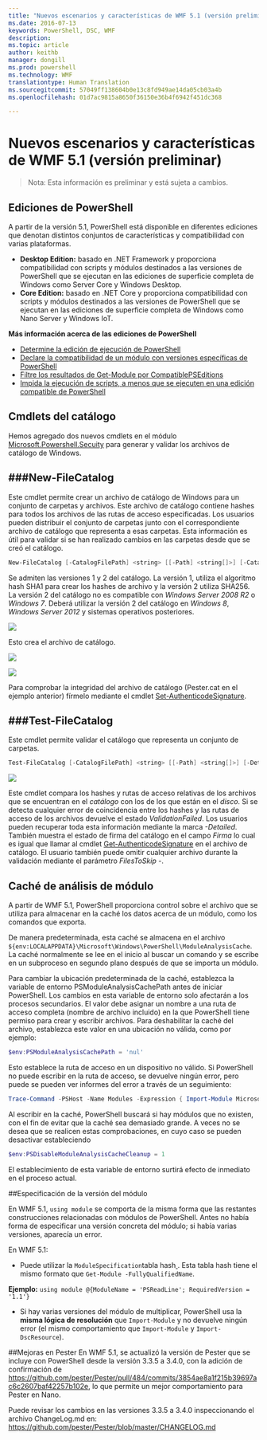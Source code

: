 ```yaml
---
title: "Nuevos escenarios y características de WMF 5.1 (versión preliminar)"
ms.date: 2016-07-13
keywords: PowerShell, DSC, WMF
description: 
ms.topic: article
author: keithb
manager: dongill
ms.prod: powershell
ms.technology: WMF
translationtype: Human Translation
ms.sourcegitcommit: 57049ff138604b0e13c8fd949ae14da05cb03a4b
ms.openlocfilehash: 01d7ac9815a8650f36150e36b4f6942f451dc368

---
```


# Nuevos escenarios y características de WMF 5.1 (versión preliminar) #

> Nota: Esta información es preliminar y está sujeta a cambios.

## Ediciones de PowerShell ##
A partir de la versión 5.1, PowerShell está disponible en diferentes ediciones que denotan distintos conjuntos de características y compatibilidad con varias plataformas.

- **Desktop Edition:** basado en .NET Framework y proporciona compatibilidad con scripts y módulos destinados a las versiones de PowerShell que se ejecutan en las ediciones de superficie completa de Windows como Server Core y Windows Desktop.
- **Core Edition:** basado en .NET Core y proporciona compatibilidad con scripts y módulos destinados a las versiones de PowerShell que se ejecutan en las ediciones de superficie completa de Windows como Nano Server y Windows IoT.

**Más información acerca de las ediciones de PowerShell**
- [Determine la edición de ejecución de PowerShell]()
- [Declare la compatibilidad de un módulo con versiones específicas de PowerShell]()
- [Filtre los resultados de Get-Module por CompatiblePSEditions]()
- [Impida la ejecución de scripts, a menos que se ejecuten en una edición compatible de PowerShell]()

## Cmdlets del catálogo  

Hemos agregado dos nuevos cmdlets en el módulo [Microsoft.Powershell.Secuity](https://technet.microsoft.com/en-us/library/hh847877.aspx) para generar y validar los archivos de catálogo de Windows.  

###New-FileCatalog 
--------------------------------

Este cmdlet permite crear un archivo de catálogo de Windows para un conjunto de carpetas y archivos. Este archivo de catálogo contiene hashes para todos los archivos de las rutas de acceso especificadas. Los usuarios pueden distribuir el conjunto de carpetas junto con el correspondiente archivo de catálogo que representa a esas carpetas. Esta información es útil para validar si se han realizado cambios en las carpetas desde que se creó el catálogo.    

```PowerShell
New-FileCatalog [-CatalogFilePath] <string> [[-Path] <string[]>] [-CatalogVersion <int>] [-WhatIf] [-Confirm] [<CommonParameters>]
```
Se admiten las versiones 1 y 2 del catálogo. La versión 1, utiliza el algoritmo hash SHA1 para crear los hashes de archivo y la versión 2 utiliza SHA256. La versión 2 del catálogo no es compatible con *Windows Server 2008 R2* o *Windows 7*. Deberá utilizar la versión 2 del catálogo en *Windows 8*, *Windows Server 2012* y sistemas operativos posteriores.  

![](../../images/NewFileCatalog.jpg)

Esto crea el archivo de catálogo. 

![](../../images/CatalogFile1.jpg)  

![](../../images/CatalogFile2.jpg) 

Para comprobar la integridad del archivo de catálogo (Pester.cat en el ejemplo anterior) fírmelo mediante el cmdlet [Set-AuthenticodeSignature](https://technet.microsoft.com/library/hh849819.aspx).   


###Test-FileCatalog 
--------------------------------

Este cmdlet permite validar el catálogo que representa un conjunto de carpetas. 

```PowerShell
Test-FileCatalog [-CatalogFilePath] <string> [[-Path] <string[]>] [-Detailed] [-FilesToSkip <string[]>] [-WhatIf] [-Confirm] [<CommonParameters>]
```

![](../../images/TestFileCatalog.jpg)

Este cmdlet compara los hashes y rutas de acceso relativas de los archivos que se encuentran en el *catálogo* con los de los que están en el *disco*. Si se detecta cualquier error de coincidencia entre los hashes y las rutas de acceso de los archivos devuelve el estado *ValidationFailed*. Los usuarios pueden recuperar toda esta información mediante la marca *-Detailed*. También muestra el estado de firma del catálogo en el campo *Firma* lo cual es igual que llamar al cmdlet [Get-AuthenticodeSignature](https://technet.microsoft.com/en-us/library/hh849805.aspx) en el archivo de catálogo. El usuario también puede omitir cualquier archivo durante la validación mediante el parámetro *FilesToSkip -*. 


## Caché de análisis de módulo ##
A partir de WMF 5.1, PowerShell proporciona control sobre el archivo que se utiliza para almacenar en la caché los datos acerca de un módulo, como los comandos que exporta.

De manera predeterminada, esta caché se almacena en el archivo `${env:LOCALAPPDATA}\Microsoft\Windows\PowerShell\ModuleAnalysisCache`.
La caché normalmente se lee en el inicio al buscar un comando y se escribe en un subproceso en segundo plano después de que se importa un módulo.

Para cambiar la ubicación predeterminada de la caché, establezca la variable de entorno PSModuleAnalysisCachePath antes de iniciar PowerShell. Los cambios en esta variable de entorno solo afectarán a los procesos secundarios.
El valor debe asignar un nombre a una ruta de acceso completa (nombre de archivo incluido) en la que PowerShell tiene permiso para crear y escribir archivos.
Para deshabilitar la caché del archivo, establezca este valor en una ubicación no válida, como por ejemplo:

```PowerShell
$env:PSModuleAnalysisCachePath = 'nul'
```

Esto establece la ruta de acceso en un dispositivo no válido. Si PowerShell no puede escribir en la ruta de acceso, se devuelve ningún error, pero puede se pueden ver informes del error a través de un seguimiento:

```PowerShell
Trace-Command -PSHost -Name Modules -Expression { Import-Module Microsoft.PowerShell.Management -Force }
```

Al escribir en la caché, PowerShell buscará si hay módulos que no existen, con el fin de evitar que la caché sea demasiado grande.
A veces no se desea que se realicen estas comprobaciones, en cuyo caso se pueden desactivar estableciendo

```PowerShell
$env:PSDisableModuleAnalysisCacheCleanup = 1
```

El establecimiento de esta variable de entorno surtirá efecto de inmediato en el proceso actual.

##Especificación de la versión del módulo

En WMF 5.1, `using module` se comporta de la misma forma que las restantes construcciones relacionadas con módulos de PowerShell. Antes no había forma de especificar una versión concreta del módulo; si había varias versiones, aparecía un error.


En WMF 5.1:

* Puede utilizar la `ModuleSpecification`tabla hash[ ](https://msdn.microsoft.com/en-us/library/jj136290(v=vs.85).aspx). Esta tabla hash tiene el mismo formato que `Get-Module -FullyQualifiedName`.

**Ejemplo:** `using module @{ModuleName = 'PSReadLine'; RequiredVersion = '1.1'}`

* Si hay varias versiones del módulo de multiplicar, PowerShell usa la **misma lógica de resolución** que `Import-Module` y no devuelve ningún error (el mismo comportamiento que `Import-Module` y `Import-DscResource`).








##Mejoras en Pester
En WMF 5.1, se actualizó la versión de Pester que se incluye con PowerShell desde la versión 3.3.5 a 3.4.0, con la adición de confirmación de https://github.com/pester/Pester/pull/484/commits/3854ae8a1f215b39697ac6c2607baf42257b102e, lo que permite un mejor comportamiento para Pester en Nano. 

Puede revisar los cambios en las versiones 3.3.5 a 3.4.0 inspeccionando el archivo ChangeLog.md en: https://github.com/pester/Pester/blob/master/CHANGELOG.md



<!--HONumber=Jul16_HO3-->


